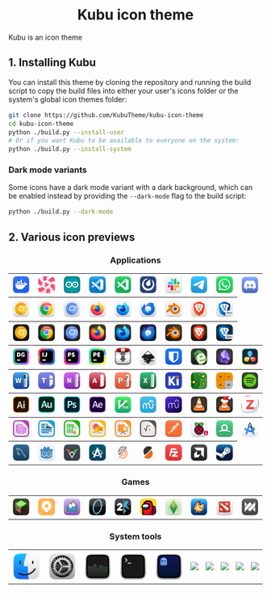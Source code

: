 <h1 align="center">Kubu icon theme</h1>

Kubu is an icon theme

## 1. Installing Kubu

You can install this theme by cloning the repository and running the build script to copy the build files into either your user's icons folder or the system's global icon themes folder:

```sh
git clone https://github.com/KubuTheme/kubu-icon-theme
cd kubu-icon-theme
python ./build.py --install-user
# Or if you want Kubu to be available to everyone on the system:
python ./build.py --install-system
```

### Dark mode variants

Some icons have a dark mode variant with a dark background, which can be enabled instead by providing the `--dark-mode` flag to the build script:

```sh
python ./build.py --dark-mode
```

## 2. Various icon previews

<h3 align="center">Applications</h3>

<table>
  <tr>
    <th><img src="./source/apps/scalable/docker-desktop.svg" width="100"></th>
    <th><img src="./source/apps/scalable/lollypop.svg" width="100"></th>
    <th><img src="./source/apps/scalable/arduino.svg" width="100"></th>
    <th><img src="./source/apps/scalable/vs-code.svg" width="100"></th>
    <th><img src="./source/apps/scalable/visual-studio-code-insiders.svg" width="100"></th>
    <th><img src="./source/apps/scalable/mattermost.svg" width="100"></th>
    <th><img src="./source/apps/scalable/slack.svg" width="100"></th>
    <th><img src="./source/apps/scalable/telegram.svg" width="100"></th>
    <th><img src="./source/apps/scalable/whatsapp.svg" width="100"></th>
    <th><img src="./source/apps/scalable/discord.svg" width="100"></th>
  </tr>
  <tr>
    <th><img src="./source/apps/scalable/google-chrome-canary.svg"></th>
    <th><img src="./source/apps/scalable/google-chrome.svg"></th>
    <th><img src="./source/apps/scalable/chromium.svg"></th>
    <th><img src="./source/apps/scalable/firefox.svg"></th>
    <th><img src="./source/apps/scalable/firefox-developer-edition.svg"></th>
    <th><img src="./source/apps/scalable/thunderbird.svg"></th>
    <th><img src="./source/apps/scalable/blender.svg"></th>
    <th><img src="./source/apps/scalable/brave.svg"></th>
    <th><img src="./source/apps/scalable/brave-dev.svg"></th>

  </tr>
    <tr>
    <th><img src="./source/apps/scalable/google-chrome-canary-dark.svg"></th>
    <th><img src="./source/apps/scalable/google-chrome-dark.svg"></th>
    <th><img src="./source/apps/scalable/chromium-dark.svg"></th>
    <th><img src="./source/apps/scalable/firefox-dark.svg"></th>
    <th><img src="./source/apps/scalable/firefox-developer-edition-dark.svg"></th>
    <th><img src="./source/apps/scalable/thunderbird-dark.svg"></th>
    <th><img src="./source/apps/scalable/blender-dark.svg"></th>
    <th><img src="./source/apps/scalable/brave-dark.svg"></th>
    <th><img src="./source/apps/scalable/brave-dev-dark.svg"></th>
  </tr>
  <tr>
    <th><img src="./source/apps/scalable/jetbrains-datagrip.svg"></th>
    <th><img src="./source/apps/scalable/jetbrains-intellij.svg"></th>
    <th><img src="./source/apps/scalable/jetbrains-phpstorm.svg"></th>
    <th><img src="./source/apps/scalable/jetbrains-pycharm.svg"></th>
    <th><img src="./source/apps/scalable/transmission.svg"></th>
    <th><img src="./source/apps/scalable/inkscape.svg"></th>
    <th><img src="./source/apps/scalable/bitwarden.svg"></th>
    <th><img src="./source/apps/scalable/easy-tag.svg"></th>
    <th><img src="./source/apps/scalable/obsidian.svg"></th>
    <th><img src="./source/apps/scalable/davinci-resolve.svg"></th>
  </tr>
  <tr>
    <th><img src="./source/apps/scalable/ms-office-word.svg"></th>
    <th><img src="./source/apps/scalable/ms-office-teams.svg"></th>
    <th><img src="./source/apps/scalable/ms-office-onenote.svg"></th>
    <th><img src="./source/apps/scalable/ms-office-access.svg"></th>
    <th><img src="./source/apps/scalable/ms-office-powerpoint.svg"></th>
    <th><img src="./source/apps/scalable/ms-office-excel.svg"></th>
    <th><img src="./source/apps/scalable/kicad.svg"></th>
    <th><img src="./source/apps/scalable/pcbnew.svg"></th>
    <th><img src="./source/apps/scalable/pcbcalculator.svg"></th>
    <th><img src="./source/apps/scalable/spotify.svg"></th>
  </tr>
  <tr>
    <th><img src="./source/apps/scalable/adobe-illustrator-2020.svg"></th>
    <th><img src="./source/apps/scalable/adobe-audition-2020.svg"></th>
    <th><img src="./source/apps/scalable/adobe-photoshop-2020.svg"></th>
    <th><img src="./source/apps/scalable/adobe-after-effects-2020.svg"></th>
    <th><img src="./source/apps/scalable/vim.svg"></th>
    <th><img src="./source/apps/scalable/musescore-3.svg"></th>
    <th><img src="./source/apps/scalable/musescore-4.svg"></th>
    <th><img src="./source/apps/scalable/vlc.svg"></th>
    <th><img src="./source/apps/scalable/vlc-xmas.svg"></th>
    <th><img src="./source/apps/scalable/zotero.svg"></th>
  </tr>
  <tr>
    <th><img src="./source/apps/scalable/libreoffice-base.svg"></th>
    <th><img src="./source/apps/scalable/libreoffice-writer.svg"></th>
    <th><img src="./source/apps/scalable/libreoffice-calc.svg"></th>
    <th><img src="./source/apps/scalable/libreoffice-draw.svg"></th>
    <th><img src="./source/apps/scalable/libreoffice-impress.svg"></th>
    <th><img src="./source/apps/scalable/libreoffice-math.svg"></th>
    <th><img src="./source/apps/scalable/postman.svg"></th>
    <th><img src="./source/apps/scalable/rpi-imager.svg"></th>
    <th><img src="./source/apps/scalable/renderdoc.svg"></th>
    <th><img src="./source/apps/scalable/android-studio.svg"></th>
  </tr>
    <th><img src="./source/apps/scalable/mysql-workbench.svg"></th>
    <th><img src="./source/apps/scalable/godot.svg"></th>
    <th><img src="./source/apps/scalable/fspy.svg"></th>
    <th><img src="./source/apps/scalable/app-image-launcher.svg"></th>
        <th><img src="./source/apps/scalable/PrusaSlicer-gcodeviewer.svg"></th>
    <th><img src="./source/apps/scalable/PrusaSlicer.svg"></th>
    <th><img src="./source/apps/scalable/filezilla.svg" width="100"></th>
    <th><img src="./source/apps/scalable/vivado.svg" width="100"></th>
    <th><img src="./source/apps/scalable/steam.svg" width="100"></th>
  </tr>
</table> 

<h3 align="center">Games</h3>
<table>
  <tr>
    <th><img src="./source/apps/scalable/minecraft.svg" width="100"></th>
    <th><img src="./source/apps/scalable/mini-motorways.svg" width="100"></th>
    <th><img src="./source/apps/scalable/peak.svg" width="100"></th>
    <th><img src="./source/apps/scalable/portal.svg" width="100"></th>
    <th><img src="./source/apps/scalable/portal-2.svg" width="100"></th>
    <th><img src="./source/apps/scalable/among-us.svg" width="100"></th>
    <th><img src="./source/apps/scalable/sims-4.svg" width="100"></th>
    <th><img src="./source/apps/scalable/stardew-valley.svg" width="100"></th>
    <th><img src="./source/apps/scalable/dota2.svg" width="100"></th>
    <th><img src="./source/apps/scalable/dota-underlords.svg" width="100"></th>
  </tr>
</table> 

<h3 align="center">System tools</h3>
<table>
  <tr>
    <th><img src="./source/apps/scalable/file-manager.svg" width="100"></th>
    <th><img src="./source/system/scalable/preferences-system.svg" width="100"></th>
    <th><img src="./source/system/scalable/system-monitor.svg" width="100"></th>
    <th><img src="./source/system/scalable/terminal.svg" width="100"></th>
    <th><img src="./source/apps/scalable/ghostty.svg" width="100"></th>
    <th><img src="./source/apps/scalable/" width="100"></th>
    <th><img src="./source/apps/scalable/" width="100"></th>
    <th><img src="./source/apps/scalable/" width="100"></th>
    <th><img src="./source/apps/scalable/" width="100"></th>
    <th><img src="./source/apps/scalable/" width="100"></th>
  </tr>
</table> 
